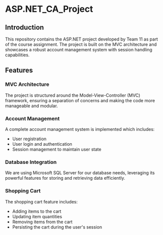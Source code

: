 # ASP.NET_CA_Project

## Introduction
This repository contains the ASP.NET project developed by Team 11 as part of the course assignment. The project is built on the MVC architecture and showcases a robust account management system with session handling capabilities.

## Features

### MVC Architecture
The project is structured around the Model-View-Controller (MVC) framework, ensuring a separation of concerns and making the code more manageable and modular.

### Account Management
A complete account management system is implemented which includes:
- User registration
- User login and authentication
- Session management to maintain user state

### Database Integration
We are using Microsoft SQL Server for our database needs, leveraging its powerful features for storing and retrieving data efficiently.

### Shopping Cart
The shopping cart feature includes:
- Adding items to the cart
- Updating item quantities
- Removing items from the cart
- Persisting the cart during the user's session
